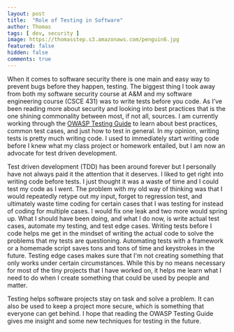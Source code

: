```yaml
---
layout: post
title:  "Role of Testing in Software"
author: Thomas
tags: [ dev, security ]
image: https://thomasstep.s3.amazonaws.com/penguin6.jpg
featured: false
hidden: false
comments: true
---
```

When it comes to software security there is one main and easy way to prevent bugs before they happen, testing. The biggest thing I took away from both my software security course at A&M and my software engineering course (CSCE 431) was to write tests before you code. As I’ve been reading more about security and looking into best practices that is the one shining commonality between most, if not all, sources. I am currently working through the [OWASP Testing Guide](https://www.owasp.org/images/1/19/OTGv4.pdf) to learn about best practices, common test cases, and just how to test in general. In my opinion, writing tests is pretty much writing code. I used to immediately start writing code before I knew what my class project or homework entailed, but I am now an advocate for test driven development.

Test driven development (TDD) has been around forever but I personally have not always paid it the attention that it deserves. I liked to get right into writing code before tests. I just thought it was a waste of time and I could test my code as I went. The problem with my old way of thinking was that I would repeatedly retype out my input, forget to regression test, and ultimately waste time coding for certain cases that I was testing for instead of coding for multiple cases. I would fix one leak and two more would spring up. What I should have been doing, and what I do now, is write actual test cases, automate my testing, and test edge cases. Writing tests before I code helps me get in the mindset of writing the actual code to solve the problems that my tests are questioning. Automating tests with a framework or a homemade script saves tons and tons of time and keystrokes in the future. Testing edge cases makes sure that I'm not creating something that only works under certain circumstances. While this by no means necessary for most of the tiny projects that I have worked on, it helps me learn what I need to do when I create something that could be used by people and matter.

Testing helps software projects stay on task and solve a problem. It can also be used to keep a project more secure, which is something that everyone can get behind. I hope that reading the OWASP Testing Guide gives me insight and some new techniques for testing in the future.
